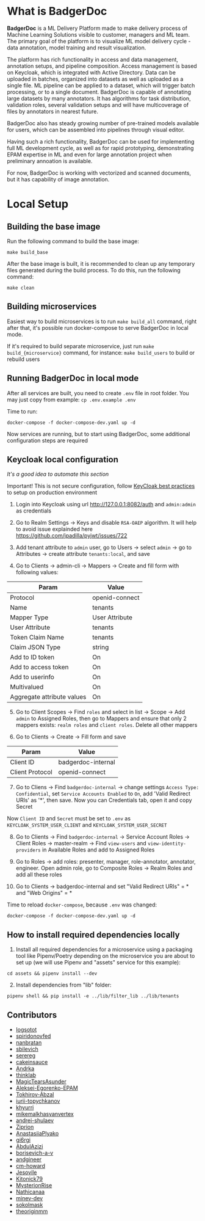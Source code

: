 # What is BadgerDoc

**BadgerDoc** is a ML Delivery Platform made to make delivery process of Machine Learning Solutions visible to customer,
managers and ML team. The primary goal of the platform is to visualize ML model delivery cycle -  data annotation, 
model training and result visualization.

The platform has rich functionality in access and data management, annotation setups, and pipeline composition.
Access management is based on Keycloak, which is integrated with Active Directory.
Data can be uploaded in batches, organized into datasets as well as uploaded as a single file.
ML pipeline can be applied to a dataset, which will trigger batch processing, or to a single document.
BadgerDoc is capable of annotating large datasets by many annotators. It has algorithms for task distribution,
validation roles, several validation setups and will have multicoverage of files by annotators in nearest future.

BadgerDoc also has steady growing number of pre-trained models available for users, which can be assembled into pipelines through visual editor. 

Having such a rich functionality, BadgerDoc can be used for implementing full ML development cycle,
as well as for rapid prototyping, demonstrating EPAM expertise in ML and even for large annotation
project when preliminary annoation is available. 

For now, BadgerDoc is working with vectorized and scanned documents, but it has capability of image annotation.

#
# Local Setup

## Building the base image

Run the following command to build the base image:

```
make build_base
```

After the base image is built, it is recommended to clean up any temporary files generated during the build process. To do this, run the following command:

```
make clean
```

## Building microservices

Easiest way to build microservices is to run `make build_all` command, right after that, 
it's possible run docker-compose to serve BadgerDoc in local mode.

If it's required to build separate microservice, just run `make build_{microservice}` command,
for instance: `make build_users` to build or rebuild users

## Running BadgerDoc in local mode

After all services are built, you need to create `.env` file in root folder. You may just copy from example: `cp .env.example .env` 

Time to run: 

```
docker-compose -f docker-compose-dev.yaml up -d
```

Now services are running, but to start using BadgerDoc, some additional configuration steps are required

## Keycloak local configuration
_It's a good idea to automate this section_

Important! This is not secure configuration, follow [KeyCloak best practices](https://www.keycloak.org/server/configuration-production) to setup on production environment

1. Login into Keycloak using url http://127.0.0.1:8082/auth and `admin:admin` as credentials

2. Go to Realm Settings -> Keys and disable `RSA-OAEP` algorithm. It will help to avoid issue explainded here https://github.com/jpadilla/pyjwt/issues/722

3. Add tenant attribute to `admin` user, go to Users -> select `admin` -> go to Attributes -> create attribute `tenants:local`, and save

4. Go to Clients -> admin-cli -> Mappers -> Create and fill form with following values:

| Param                      | Value          |
|----------------------------|----------------|
| Protocol                   | openid-connect |
| Name                       | tenants        |
| Mapper Type                | User Attribute |
| User Attribute             | tenants        |
| Token Claim Name           | tenants        |
| Claim JSON Type            | string         |
| Add to ID token            | On             |
| Add to access token        | On             |
| Add to userinfo            | On             |
| Multivalued                | On             |
| Aggregate attribute values | On             |

5. Go to Client Scopes -> Find `roles` and select in list -> Scope -> Add `admin` to Assigned Roles, then go to Mappers and ensure that only 2 mappers exists: `realm roles` and `client roles`. Delete all other mappers

6. Go to Clients -> Create -> Fill form and save

| Param                      | Value              |
|----------------------------|--------------------|
| Client ID                  | badgerdoc-internal |
| Client Protocol            | openid-connect     |

7. Go to Cliens -> Find `badgerdoc-internal` -> change settings `Access Type: Confidential`, set `Service Accounts Enabled` to `On`, add 'Valid Redirect URIs' as '*', then save. Now you can Credentials tab, open it and copy Secret

Now `Client ID` and `Secret` must be set to `.env` as `KEYCLOAK_SYSTEM_USER_CLIENT` and `KEYCLOAK_SYSTEM_USER_SECRET`

8. Go to Clients -> Find `badgerdoc-internal` -> Service Account Roles -> Client Roles -> master-realm -> Find `view-users` and `view-identity-providers` in Available Roles and add to Assigned Roles

9. Go to Roles -> add roles: presenter, manager, role-annotator, annotator, engineer. Open admin role, go to Composite Roles -> Realm Roles and add all these roles 

10. Go to Clients -> badgerdoc-internal and set "Valid Redirect URIs" = * and "Web Origins" = *

Time to reload `docker-compose`, because `.env` was changed: 

```
docker-compose -f docker-compose-dev.yaml up -d
```

## How to install required dependencies locally

1. Install all required dependencies for a microservice using a packaging tool like Pipenv/Poetry depending on the microservice you are about to set up (we will use Pipenv and "assets" service for this example):
```
cd assets && pipenv install --dev
```
2. Install dependencies from "lib" folder:
```
pipenv shell && pip install -e ../lib/filter_lib ../lib/tenants
```

## Contributors

- [Iogsotot](https://github.com/Iogsotot)
- [spiridonovfed](https://github.com/spiridonovfed)
- [nanbratan](https://github.com/nanbratan)
- [sbilevich](https://github.com/sbilevich)
- [serereg](https://github.com/serereg)
- [cakeinsauce](https://github.com/cakeinsauce)
- [Andrka](https://github.com/Andrka)
- [thinklab](https://github.com/thinklab)
- [MagicTearsAsunder](https://github.com/MagicTearsAsunder)
- [Aleksei-Egorenko-EPAM](https://github.com/Aleksei-Egorenko-EPAM)
- [Tokhirov-Abzal](https://github.com/Tokhirov-Abzal)
- [iurii-topychkanov](https://github.com/iurii-topychkanov)
- [khyurri](https://github.com/khyurri)
- [mikemalkhasyanvertex](https://github.com/mikemalkhasyanvertex)
- [andrei-shulaev](https://github.com/andrei-shulaev)
- [Ziprion](https://github.com/Ziprion)
- [AnastasiiaPlyako](https://github.com/AnastasiiaPlyako)
- [gi6rgi](https://github.com/gi6rgi)
- [AbdulAzizi](https://github.com/AbdulAzizi)
- [borisevich-a-v](https://github.com/borisevich-a-v)
- [andgineer](https://github.com/andgineer)
- [cm-howard](https://github.com/cm-howard)
- [Jesovile](https://github.com/Jesovile)
- [Kitonick79](https://github.com/Kitonick79)
- [MysterionRise](https://github.com/MysterionRise)
- [Nathicanaa](https://github.com/Nathicanaa)
- [minev-dev](https://github.com/minev-dev)
- [sokolmask](https://github.com/sokolmask)
- [theoriginmm](https://github.com/theoriginmm)